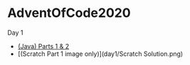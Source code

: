 # AdventOfCode2020

Day 1
- [(Java) Parts 1 & 2](day1/day1.java)
- [(Scratch Part 1 image only)](day1/Scratch Solution.png)
